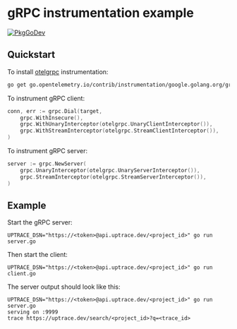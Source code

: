 # gRPC instrumentation example

[![PkgGoDev](https://pkg.go.dev/badge/go.opentelemetry.io/contrib/instrumentation/google.golang.org/grpc/otelgrpc)](https://pkg.go.dev/go.opentelemetry.io/contrib/instrumentation/google.golang.org/grpc/otelgrpc)

## Quickstart

To install
[otelgrpc](https://github.com/open-telemetry/opentelemetry-go-contrib/tree/master/instrumentation/google.golang.org/grpc/otelgrpc)
instrumentation:

```bash
go get go.opentelemetry.io/contrib/instrumentation/google.golang.org/grpc/otelgrpc
```

To instrument gRPC client:

```go
conn, err := grpc.Dial(target,
	grpc.WithInsecure(),
	grpc.WithUnaryInterceptor(otelgrpc.UnaryClientInterceptor()),
	grpc.WithStreamInterceptor(otelgrpc.StreamClientInterceptor()),
)
```

To instrument gRPC server:

```go
server := grpc.NewServer(
	grpc.UnaryInterceptor(otelgrpc.UnaryServerInterceptor()),
	grpc.StreamInterceptor(otelgrpc.StreamServerInterceptor()),
)

```

## Example

Start the gRPC server:

```shell
UPTRACE_DSN="https://<token>@api.uptrace.dev/<project_id>" go run server.go
```

Then start the client:

```shell
UPTRACE_DSN="https://<token>@api.uptrace.dev/<project_id>" go run client.go
```

The server output should look like this:

```shell
UPTRACE_DSN="https://<token>@api.uptrace.dev/<project_id>" go run server.go
serving on :9999
trace https://uptrace.dev/search/<project_id>?q=<trace_id>
```
